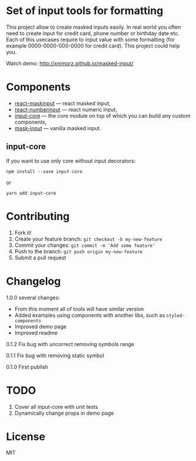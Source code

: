 # Set of input tools for formatting

This project allow to create masked inputs easily.
In real world you often need to create input for credit card, phone number or birthday date etc. 
Each of this usecases require to input value with some formatting (for example 0000-0000-000-0000 for credit card). This project could help you.

Watch demo: http://xnimorz.github.io/masked-input/

# Components

* [react-maskinput](https://github.com/xnimorz/masked-input#react-maskinput) — react masked input,
* [react-numberinput](https://github.com/xnimorz/masked-input#react-numberinput) — react numeric input,
* [input-core](https://github.com/xnimorz/masked-input#input-core) — the core module on top of which you can build any custom components,
* [mask-input](https://github.com/xnimorz/masked-input#mask-input) — vanilla masked input.

## input-core

If you want to use only core without input decorators:

```
npm install --save input-core
```
or
```
yarn add input-core
```

# Contributing

1) Fork it!
2) Create your feature branch: `git checkout -b my-new-feature`
3) Commit your changes: `git commit -m 'Add some feature'`
4) Push to the branch: `git push origin my-new-feature`
5) Submit a pull request 

# Changelog

1.0.0 several changes:
* From this moment all of tools will have similar version
* Added examples using components with another libs, such as `styled-components`
* Improved demo page
* Improved readme

0.1.2 Fix bug with uncorrect removing symbols range

0.1.1 Fix bug with removing static symbol

0.1.0 First publish

# TODO

1) Cover all input-core with unit tests
2) Dynamically change props in demo page

# License

MIT

